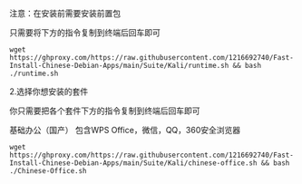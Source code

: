 注意：在安装前需要安装前置包

只需要将下方的指令复制到终端后回车即可

`wget https://ghproxy.com/https://raw.githubusercontent.com/1216692740/Fast-Install-Chinese-Debian-Apps/main/Suite/Kali/runtime.sh && bash ./runtime.sh`

2.选择你想安装的套件

你只需要把各个套件下方的指令复制到终端后回车即可

基础办公（国产） 包含WPS Office，微信，QQ，360安全浏览器

`wget https://ghproxy.com/https://raw.githubusercontent.com/1216692740/Fast-Install-Chinese-Debian-Apps/main/Suite/Kali/chinese-office.sh && bash ./Chinese-Office.sh`
